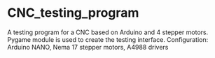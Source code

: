 # CNC_testing_program
A testing program for a CNC based on Arduino and 4 stepper motors. Pygame module is used to create the testing interface.
Configuration: Arduino NANO, Nema 17 stepper motors, A4988 drivers
